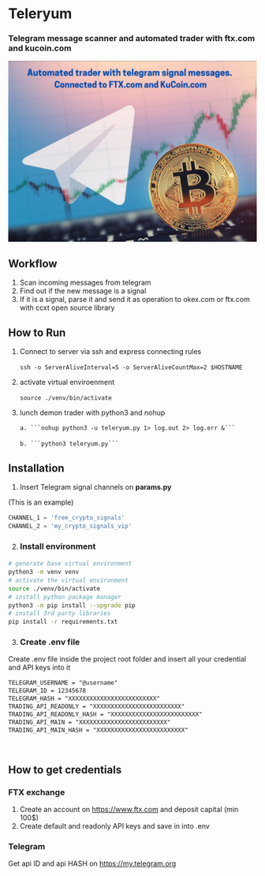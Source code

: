 # Teleryum
### Telegram message scanner and automated trader with ftx.com and kucoin.com <br>

![](docs/Teleryum.png)

## Workflow
 1. Scan incoming messages from telegram
 2. Find out if the new message is a signal
 3. If it is a signal, parse it and send it as operation to okex.com or ftx.com with ccxt open source library



## How to Run 

1. Connect to server via ssh and express connecting rules

    ```ssh -o ServerAliveInterval=5 -o ServerAliveCountMax=2 $HOSTNAME```

2. activate virtual enviroenment

    ```source ./venv/bin/activate```

3. lunch demon trader with python3 and nohup

       a. ```nohup python3 -u teleryum.py 1> log.out 2> log.err &```

       b. ```python3 teleryum.py```



## Installation


1. Insert Telegram signal channels on **params.py**

(This is an example)
```python
CHANNEL_1 = 'free_crypto_signals'
CHANNEL_2 = 'my_crypto_signals_vip'
```

2. ### Install environment
```bash
# generate base virtual environment
python3 -m venv venv
# activate the virtual environment
source ./venv/bin/activate
# install python package manager
python3 -m pip install --upgrade pip 
# install 3rd party libraries
pip install -r requirements.txt 
```
3. ### Create .env file

Create .env file inside the project root folder and insert all your credential and API keys into it 

    TELEGRAM_USERNAME = "@username"
    TELEGRAM_ID = 12345678
    TELEGRAM_HASH = "XXXXXXXXXXXXXXXXXXXXXXXXX"
    TRADING_API_READONLY = "XXXXXXXXXXXXXXXXXXXXXXXXX"
    TRADING_API_READONLY_HASH = "XXXXXXXXXXXXXXXXXXXXXXXXX"
    TRADING_API_MAIN = "XXXXXXXXXXXXXXXXXXXXXXXXX"
    TRADING_API_MAIN_HASH = "XXXXXXXXXXXXXXXXXXXXXXXXX"

<br>

## How to get credentials
### FTX exchange
1) Create an account on https://www.ftx.com and deposit capital (min 100$)
2) Create default and readonly API keys and save in into .env 

### Telegram
Get api ID and api HASH on  https://my.telegram.org
